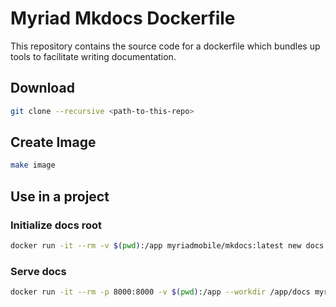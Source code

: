 # Myriad Mkdocs Dockerfile
This repository contains the source code for a dockerfile which bundles up tools to facilitate writing documentation.

## Download

```sh
git clone --recursive <path-to-this-repo>
```

## Create Image
```sh
make image
```

## Use in a project

### Initialize docs root
```sh
docker run -it --rm -v $(pwd):/app myriadmobile/mkdocs:latest new docs
```

### Serve docs
```sh
docker run -it --rm -p 8000:8000 -v $(pwd):/app --workdir /app/docs myriadmobile/mkdocs:latest serve --dev-addr 0.0.0.0:8000
```
